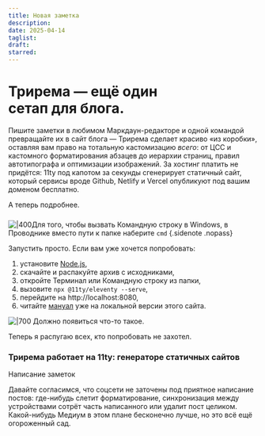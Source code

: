 ```yaml
---
title: Новая заметка
description: 
date: 2025-04-14
taglist: 
draft: 
starred:
---
```

# Трирема — ещё один сетап для блога.

Пишите заметки в любимом Маркдаун-редакторе и одной командой превращайте их в сайт блога — Трирема сделает красиво «из коробки», оставляя вам право на тотальную кастомизацию *всего*: от ЦСС и кастомного форматирования абзацев до иерархии страниц, правил автотипографа и оптимизации изображений. За хостинг платить не придётся: 11ty под капотом за секунды сгенерирует статичный сайт, который сервисы вроде Github, Netlify и Vercel опубликуют под вашим доменом бесплатно. 

А теперь подробнее.

### 

 ![|400](newnote-1.png)Для того, чтобы вызвать Командную строку в Windows, в Проводнике вместо пути к папке наберите `cmd` {.sidenote .nopass} 

Запустить просто. Если вам уже хочется попробовать: 
1. установите [Node.js](https://nodejs.org/en/download),
2. скачайте и распакуйте архив с исходниками, 
3. откройте Терминал или Командную строку из папки,
4. вызовите `npx @11ty/eleventy --serve`,
5. перейдите на http://localhost:8080,
6. читайте [мануал](/notes/) уже на локальной версии этого сайта.

![|700](newnote-3.png) Должно появиться что-то такое.


Теперь я распугаю всех, кто попробовать не захотел.


### Трирема работает на 11ty: генераторе статичных сайтов

Написание заметок 

Давайте согласимся, что соцсети не заточены под приятное написание постов: где-нибудь слетит форматирование, синхронизация между устройствами сотрёт часть написанного или удалит пост целиком. Какой-нибудь Медиум в этом плане бесконечно лучше, но это всё ещё огороженный сад. 